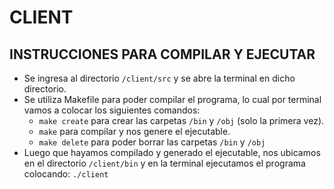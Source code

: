 # CLIENT

## INSTRUCCIONES PARA COMPILAR Y EJECUTAR  

- Se ingresa al directorio `/client/src` y se abre la terminal en dicho directorio.
- Se utiliza Makefile para poder compilar el programa, lo cual por terminal vamos a colocar los siguientes comandos:
	- `make create`	para crear las carpetas `/bin` y `/obj` (solo la primera vez).
	- `make`		    para compilar y nos genere el ejecutable.
	- `make delete`	para poder borrar las carpetas `/bin` y `/obj`
- Luego que hayamos compilado y generado el ejecutable, nos ubicamos en el directorio `/client/bin` y en la terminal ejecutamos el programa colocando:
	`./client`



